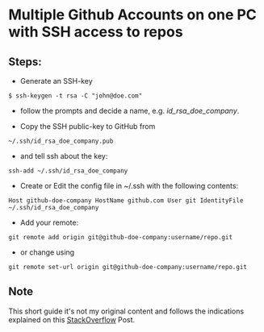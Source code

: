 # Multiple Github Accounts on one PC with SSH access to repos

## Steps:

- Generate an SSH-key

``$ ssh-keygen -t rsa -C "john@doe.com"``

- follow the prompts and decide a name, e.g. *id_rsa_doe_company*.

- Copy the SSH public-key to GitHub from 

``~/.ssh/id_rsa_doe_company.pub``

- and tell ssh about the key:

``ssh-add ~/.ssh/id_rsa_doe_company``

- Create or Edit the config file in ~/.ssh with the following contents:

``Host github-doe-company
  HostName github.com
  User git
  IdentityFile ~/.ssh/id_rsa_doe_company``

- Add your remote: 

``git remote add origin git@github-doe-company:username/repo.git``

- or change using 

``git remote set-url origin git@github-doe-company:username/repo.git``

## Note

This short guide it's not my original content and follows the indications explained on this [StackOverflow](https://stackoverflow.com/questions/3860112/multiple-github-accounts-on-the-same-computer/3860139#3860139) Post.
